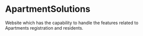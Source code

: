 # ApartmentSolutions
Website which has the capability to handle the features related to Apartments registration and residents.

